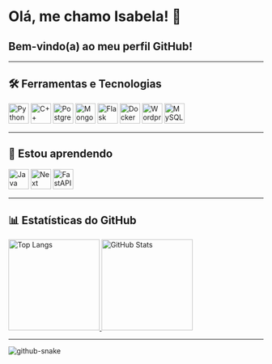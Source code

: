 # Olá, me chamo Isabela! 👋

## Bem-vindo(a) ao meu perfil GitHub! 

---

## 🛠️ Ferramentas e Tecnologias

<div>     
  <img loading="lazy" src="https://cdn.jsdelivr.net/gh/devicons/devicon/icons/python/python-original.svg" width="40" height="40" alt="Python"/>
  <img loading="lazy" src="https://cdn.jsdelivr.net/gh/devicons/devicon/icons/cplusplus/cplusplus-original.svg" width="40" height="40" alt="C++"/>
  <img loading="lazy" src="https://cdn.jsdelivr.net/gh/devicons/devicon@latest/icons/postgresql/postgresql-original.svg" width="40" height="40" alt="Postgres"/>
  <img loading="lazy" src="https://cdn.jsdelivr.net/gh/devicons/devicon@latest/icons/mongodb/mongodb-original.svg" width="40" height="40" alt="MongoDB"/>
  <img loading="lazy" src="https://cdn.jsdelivr.net/gh/devicons/devicon@latest/icons/flask/flask-original.svg" width="40" height="40" alt="Flask"/>
  <img loading="lazy" src="https://cdn.jsdelivr.net/gh/devicons/devicon@latest/icons/docker/docker-original.svg" width="40" height="40" alt="Docker"/>
  <img loading="lazy" src="https://cdn.jsdelivr.net/gh/devicons/devicon@latest/icons/wordpress/wordpress-original.svg" width="40" height="40" alt="Wordpress"/>
  <img loading="lazy" src="https://cdn.jsdelivr.net/gh/devicons/devicon@latest/icons/mysql/mysql-original.svg" width="40" height="40" alt="MySQL"/>
</div>

---

## 🌱 Estou aprendendo

<div>
  <img loading="lazy" src="https://cdn.jsdelivr.net/gh/devicons/devicon/icons/java/java-original.svg" width="40" height="40" alt="Java"/>
  <img loading="lazy" src="https://cdn.jsdelivr.net/gh/devicons/devicon@latest/icons/nextjs/nextjs-original.svg" width="40" height="40" alt="Next"/>
  <img loading="lazy" src="https://cdn.jsdelivr.net/gh/devicons/devicon@latest/icons/fastapi/fastapi-original.svg" width="40" height="40" alt="FastAPI"/>
</div>

---

## 📊 Estatísticas do GitHub

<div>
  <a href="https://github.com/isabela1s">
    <img loading="lazy" height="180em" src="https://github-readme-stats.vercel.app/api/top-langs/?username=isabela1s&layout=compact&langs_count=7&theme=dracula" alt="Top Langs"/>
  </a>
  <a href="https://github.com/isabela1s">
    <img loading="lazy" height="180em" src="https://github-readme-stats.vercel.app/api?username=isabela1s&show_icons=true&theme=dracula&include_all_commits=true&count_private=true" alt="GitHub Stats"/>
  </a>
</div>

---

<picture>
  <source media="(prefers-color-scheme: dark)" srcset="github-snake-dark.svg" />
  <source media="(prefers-color-scheme: light)" srcset="github-snake.svg" />
  <img alt="github-snake" src="github-snake.svg" />
</picture>
